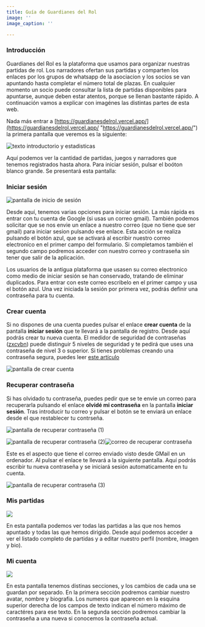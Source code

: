 ```yaml
---
title: Guía de Guardianes del Rol
image: ''
image_caption: ''

---
```

### Introducción

Guardianes del Rol es la plataforma que usamos para organizar nuestras partidas de rol. Los narradores ofertan sus partidas y comparten los enlaces por los grupos de whatsapp de la asociacion y los socios se van apuntando hasta completar el número total de plazas. En cualquier momento un socio puede consultar la lista de partidas disponibles para apuntarse, aunque deben estar atentos, porque se llenan bastante rápido. A continuación vamos a explicar con imagénes las distintas partes de esta web.

Nada más entrar a [https://guardianesdelrol.vercel.app/](https://guardianesdelrol.vercel.app/ "https://guardianesdelrol.vercel.app/") la primera pantalla que veremos es la siguiente:

![texto introductorio y estadisticas](/images/upload/screenshot_2021-05-22-guardianes-del-rol.png "Pantalla principal")

Aquí podemos ver la cantidad de partidas, juegos y narradores que tenemos registrados hasta ahora. Para iniciar sesión, pulsar el boóton blanco grande. Se presentará esta pantalla:

### Iniciar sesión

![pantalla de inicio de sesión](/images/upload/screenshot_2021-05-22-guardianes-del-rol-1.png "pantalla de inicio de sesión")

Desde aquí, tenemos varias opciones para iniciar sesión. La más rápida es entrar con tu cuenta de Google (si usas un correo gmail). También podemos solicitar que se nos envie un enlace a nuestro correo (que no tiene que ser gmail) para iniciar sesion pulsando ese enlace. Esta acción se realiza pulsando el botón azul, que se activará al escribir nuestro correo electroníco en el primer campo del formulario. Si completamos también el segundo campo podremos acceder con nuestro correo y contraseña sin tener que salir de la aplicación.

Los usuarios de la antigua plataforma que usasen su correo electronico como medio de iniciar sesión se han conservado, tratando de eliminar duplicados. Para entrar con este correo escribelo en el primer campo y usa el botón azul. Una vez iniciada la sesión por primera vez, podrás definir una contraseña para tu cuenta.

### Crear cuenta

Si no dispones de una cuenta puedes pulsar el enlace **crear cuenta** de la pantalla **iniciar sesión** que te llevará a la pantalla de registro. Desde aquí podrás crear tu nueva cuenta. El medidor de seguridad de contraseñas ([zxcvbn](https://github.com/dropbox/zxcvbn "zxcvbn")) puede distinguir 5 niveles de seguridad y te pedirá que uses una contraseña de nivel 3 o superior. Si tienes problemas creando una contraseña segura, puedes leer [este artículo](https://www.xataka.com/basics/como-crear-contrasena-segura-como-gestionar-despues-para-proteger-tus-cuentas)

![pantalla de crear cuenta](/images/upload/screenshot_2021-05-22-guardianes-del-rol-2.png "pantalla de crear cuenta")

### Recuperar contraseña

Si has olvidado tu contraseña, puedes pedir que se te envie un correo para recuperarla pulsando el enlace **olvidé mi contraseña** en la pantalla **iniciar sesión**. Tras introducir tu correo y pulsar el botón se te enviará un enlace desde el que restablecer tu contrseña.

![pantalla de recuperar contraseña (1)](/images/upload/screenshot_2021-05-22-guardianes-del-rol-3.png "pantalla de recuperar contraseña (1)")

![pantalla de recuperar contraseña (2)](/images/upload/screenshot_2021-05-22-guardianes-del-rol-4.png "pantalla de recuperar contraseña (2)")![correo de recuperar contraseña](/images/upload/captura-de-pantalla-2021-05-22-a-las-16-58-00.png "correo de recuperar contraseña")

Este es el aspecto que tiene el correo enviado visto desde GMail en un ordenador. Al pulsar el enlace te llevará a la siguiente pantalla. Aquí podrás escribir tu nueva contraseña y se iniciará sesión automaticamente en tu cuenta.

![pantalla de recuperar contraseña (3)](/images/upload/screenshot_2021-05-22-guardianes-del-rol-5.png "pantalla de recuperar contraseña (3)")

### Mis partidas

![](/images/upload/captura-de-pantalla-2021-05-22-a-las-17-22-18.png)

En esta pantalla podemos ver todas las partidas a las que nos hemos apuntado y todas las que hemos dirigido. Desde aquí podemos acceder a ver el listado completo de partidas y a editar nuestro perfil (nombre, imagen y bio).

### Mi cuenta

![](/images/upload/captura-de-pantalla-2021-05-22-a-las-17-35-16.png)

En esta pantalla tenemos distinas secciones, y los cambios de cada una se guardan por separado. En la primera sección podremos cambiar nuestro avatar, nombre y biografia. Los numeros que aparecen en la esquina superior derecha de los campos de texto indican el número máximo de caractéres para ese texto. En la segunda sección podremos cambiar la contraseña a una nueva si conocemos la contraseña actual.